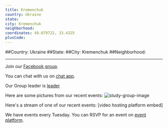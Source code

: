 ```yaml
---
title: Kremenchuk
country: Ukraine
state: 
city: Kremenchuk
neighborhood: 
coordinates: 49.079722, 33.4325
plusCode:
---
```


##Country: Ukraine
##State: 
##City: Kremenchuk
##Neighborhood: 
*****
Join our [Facebook group](https://www.facebook.com/groups/free.code.camp.kremenchuk).

You can chat with us on [chat app]().

Our Group leader is [leader]()

Here are some pictures from our recent events:
![study-group-image]()

Here's a stream of one of our recent events:
[video hosting platform embed]

We have events every Tuesday. You can RSVP for an event on [event platform]().
